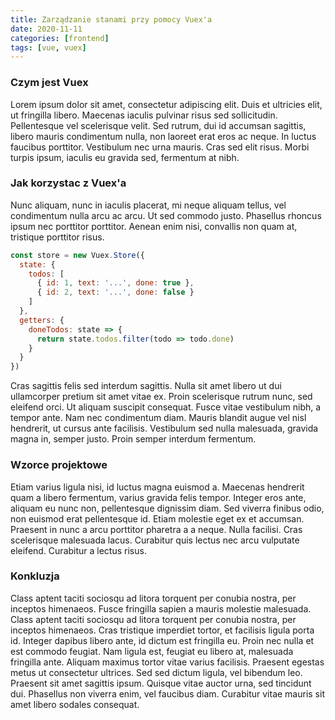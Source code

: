 ```yaml
---
title: Zarządzanie stanami przy pomocy Vuex'a
date: 2020-11-11
categories: [frontend]
tags: [vue, vuex]
---
```


### Czym jest Vuex
Lorem ipsum dolor sit amet, consectetur adipiscing elit. Duis et ultricies elit, ut fringilla libero. Maecenas iaculis pulvinar risus sed sollicitudin. Pellentesque vel scelerisque velit. Sed rutrum, dui id accumsan sagittis, libero mauris condimentum nulla, non laoreet erat eros ac neque. In luctus faucibus porttitor. Vestibulum nec urna mauris. Cras sed elit risus. Morbi turpis ipsum, iaculis eu gravida sed, fermentum at nibh.

### Jak korzystac z Vuex'a
Nunc aliquam, nunc in iaculis placerat, mi neque aliquam tellus, vel condimentum nulla arcu ac arcu. Ut sed commodo justo. Phasellus rhoncus ipsum nec porttitor porttitor. Aenean enim nisi, convallis non quam at, tristique porttitor risus. 
```javascript
const store = new Vuex.Store({
  state: {
    todos: [
      { id: 1, text: '...', done: true },
      { id: 2, text: '...', done: false }
    ]
  },
  getters: {
    doneTodos: state => {
      return state.todos.filter(todo => todo.done)
    }
  }
})
```
Cras sagittis felis sed interdum sagittis. Nulla sit amet libero ut dui ullamcorper pretium sit amet vitae ex. Proin scelerisque rutrum nunc, sed eleifend orci. Ut aliquam suscipit consequat. Fusce vitae vestibulum nibh, a tempor ante. Nam nec condimentum diam. Mauris blandit augue vel nisl hendrerit, ut cursus ante facilisis. Vestibulum sed nulla malesuada, gravida magna in, semper justo. Proin semper interdum fermentum.

### Wzorce projektowe
Etiam varius ligula nisi, id luctus magna euismod a. Maecenas hendrerit quam a libero fermentum, varius gravida felis tempor. Integer eros ante, aliquam eu nunc non, pellentesque dignissim diam. Sed viverra finibus odio, non euismod erat pellentesque id. Etiam molestie eget ex et accumsan. Praesent in nunc a arcu porttitor pharetra a a neque. Nulla facilisi. Cras scelerisque malesuada lacus. Curabitur quis lectus nec arcu vulputate eleifend. Curabitur a lectus risus.

### Konkluzja
Class aptent taciti sociosqu ad litora torquent per conubia nostra, per inceptos himenaeos. Fusce fringilla sapien a mauris molestie malesuada. Class aptent taciti sociosqu ad litora torquent per conubia nostra, per inceptos himenaeos. Cras tristique imperdiet tortor, et facilisis ligula porta id. Integer dapibus libero ante, id dictum est fringilla eu. Proin nec nulla et est commodo feugiat. Nam ligula est, feugiat eu libero at, malesuada fringilla ante. Aliquam maximus tortor vitae varius facilisis. Praesent egestas metus ut consectetur ultrices. Sed sed dictum ligula, vel bibendum leo. Praesent sit amet sagittis ipsum. Quisque vitae auctor urna, sed tincidunt dui. Phasellus non viverra enim, vel faucibus diam. Curabitur vitae mauris sit amet libero sodales consequat.